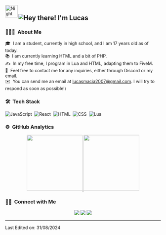 <img alt="Night Coding" src="./assets/Hand%20Wave.gif" width='40' align="left"/>
<h2>
  <img src="https://your-image-host.com/animated-typing.gif" alt="Hey there! I'm Lucas" />
</h2>

### 👨🏻‍💻 &nbsp;About Me

🎓 &nbsp;I am a student, currently in high school, and I am 17 years old as of today.\
📚 &nbsp;I am currently learning HTML and a bit of PHP.\
✍️ &nbsp;In my free time, I program in Lua and HTML, adapting them to FiveM.\
💬 &nbsp;Feel free to contact me for any inquiries, either through Discord or my email.\
✉️ &nbsp;You can send me an email at lucasmacia2007@gmail.com. I will try to respond as soon as possible!\

### 🛠 &nbsp;Tech Stack

![JavaScript](https://img.shields.io/badge/-JavaScript-05122A?style=flat&logo=javascript)&nbsp;
![React](https://img.shields.io/badge/-React-05122A?style=flat&logo=react)&nbsp;
![HTML](https://img.shields.io/badge/-HTML-05122A?style=flat&logo=HTML5)&nbsp;
![CSS](https://img.shields.io/badge/-CSS-05122A?style=flat&logo=CSS3&logoColor=1572B6)&nbsp;
![Lua](https://img.shields.io/badge/-Lua-05122A?style=flat&logo=lua)&nbsp;

### ⚙️ &nbsp;GitHub Analytics

<p align="center">
<a href="https://github.com/lucasm6195">
  <img height="180em" src="https://github-readme-stats-eight-theta.vercel.app/api?username=lucasm6195&show_icons=true&theme=algolia&include_all_commits=true&count_private=true"/>
  <img height="180em" src="https://github-readme-stats-eight-theta.vercel.app/api/top-langs/?username=lucasm6195&layout=compact&langs_count=8&theme=algolia"/>
</a>
</p>

### 🤝🏻 &nbsp;Connect with Me

<p align="center">
<a href="mailto:lucasmacia2007@gmail.com"><img src="https://img.shields.io/badge/-lucasmacia2007@gmail.com-D14836?style=flat&logo=Gmail&logoColor=white"/></a>
<a href="https://discord.gg/duD2bqaXq3"><img src="https://img.shields.io/badge/-Discord%20Server-7289DA?style=flat&logo=Discord&logoColor=white"/></a>
<a href="https://discord.com/users/mano.6195"><img src="https://img.shields.io/badge/-mano.6195-7289DA?style=flat&logo=Discord&logoColor=white"/></a>
</p>

-----

Last Edited on: 31/08/2024
